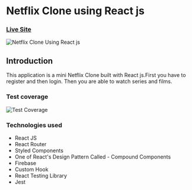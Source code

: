 # Netflix Clone using React js

### [Live Site](https://netflix-clone-4a12f.firebaseapp.com)

![Netflix Clone Using React js](https://i.imgur.com/NRAZu62.png)

## Introduction

This application is a mini Netflix Clone built with React js.First you have to register and then login. Then you are able to watch series and films.

### Test coverage

![Test Coverage](https://i.imgur.com/6ZLoU5s.png)

### Technologies used

- React JS
- React Router
- Styled Components
- One of React's Design Pattern Called - Compound Components
- Firebase
- Custom Hook
- React Testing Library
- Jest
